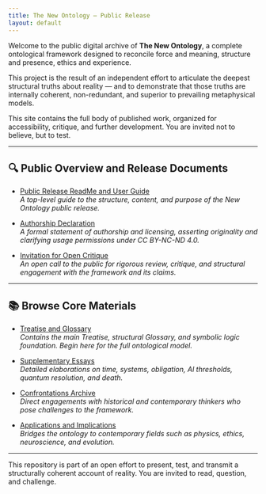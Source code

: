 ```yaml
---
title: The New Ontology – Public Release
layout: default
---
```


Welcome to the public digital archive of **The New Ontology**, a complete ontological framework designed to reconcile force and meaning, structure and presence, ethics and experience.  

This project is the result of an independent effort to articulate the deepest structural truths about reality — and to demonstrate that those truths are internally coherent, non-redundant, and superior to prevailing metaphysical models.  

This site contains the full body of published work, organized for accessibility, critique, and further development. You are invited not to believe, but to test.

---

## 🔍 Public Overview and Release Documents

- [Public Release ReadMe and User Guide](/the-new-ontology---public-release/overview/)  
  *A top-level guide to the structure, content, and purpose of the New Ontology public release.*

- [Authorship Declaration](/the-new-ontology---public-release/authorship/)  
  *A formal statement of authorship and licensing, asserting originality and clarifying usage permissions under CC BY-NC-ND 4.0.*

- [Invitation for Open Critique](/the-new-ontology---public-release/critique/)  
  *An open call to the public for rigorous review, critique, and structural engagement with the framework and its claims.*

---

## 📚 Browse Core Materials

- [Treatise and Glossary](/the-new-ontology---public-release/treatise-and-glossary/)  
  *Contains the main Treatise, structural Glossary, and symbolic logic foundation. Begin here for the full ontological model.*

- [Supplementary Essays](/the-new-ontology---public-release/supplementary-essays/)  
  *Detailed elaborations on time, systems, obligation, AI thresholds, quantum resolution, and death.*

- [Confrontations Archive](/the-new-ontology---public-release/confrontations/)  
  *Direct engagements with historical and contemporary thinkers who pose challenges to the framework.*

- [Applications and Implications](/the-new-ontology---public-release/applications/)  
  *Bridges the ontology to contemporary fields such as physics, ethics, neuroscience, and evolution.*

---

This repository is part of an open effort to present, test, and transmit a structurally coherent account of reality. You are invited to read, question, and challenge.

